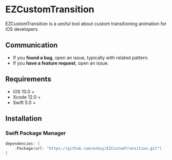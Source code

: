 # EZCustomTransition
EZCustomTransition is a uesful tool about custom transitioning animation for iOS developers

## Communication
* If you **found a bug**, open an issue, typically with related pattern.
* If you **have a feature request**, open an issue.
 
## Requirements

- iOS 10.0 +
- Xcode 12.0 +
- Swift 5.0 +

## Installation

### Swift Package Manager

```swift
dependencies: [
    .Package(url: "https://github.com/ezbuy/EZCustomTransition.git")
]
```

